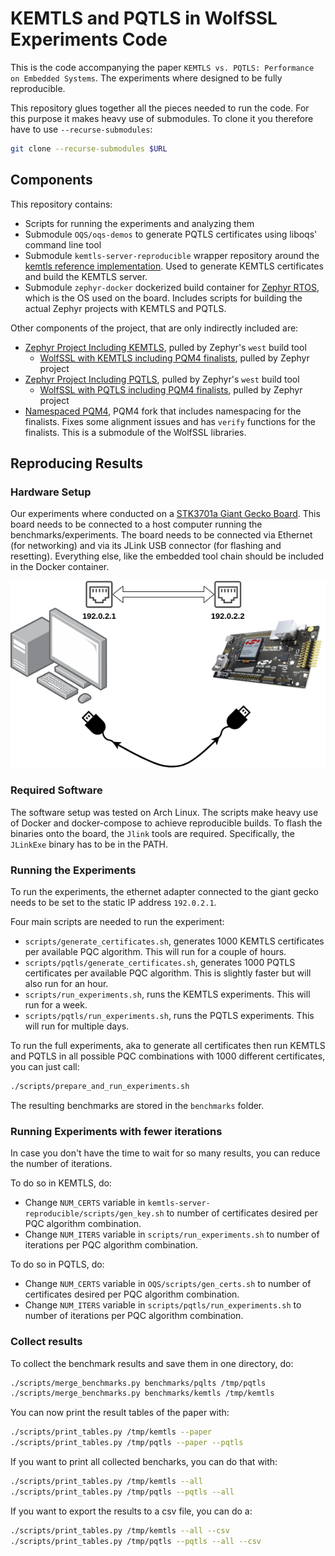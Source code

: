# KEMTLS and PQTLS in WolfSSL Experiments Code
This is the code accompanying the paper `KEMTLS vs. PQTLS: Performance on Embedded Systems`.
The experiments where designed to be fully reproducible.

This repository glues together all the pieces needed to run the code.
For this purpose it makes heavy use of submodules.
To clone it you therefore have to use `--recurse-submodules`:

```bash
git clone --recurse-submodules $URL
```

## Components
This repository contains:

* Scripts for running the experiments and analyzing them
* Submodule `OQS/oqs-demos` to generate PQTLS certificates using liboqs' command line tool
* Submodule `kemtls-server-reproducible` wrapper repository around the [kemtls reference implementation](https://github.com/thomwiggers/kemtls-experiment). Used to generate KEMTLS certificates and build the KEMTLS server.
* Submodule `zephyr-docker` dockerized build container for [Zephyr RTOS](https://www.zephyrproject.org/), which is the OS used on the board. Includes scripts for building the actual Zephyr projects with KEMTLS and PQTLS.

Other components of the project, that are only indirectly included are:

* [Zephyr Project Including KEMTLS](https://git.fslab.de/rgonza2s/zephyr-project.git), pulled by Zephyr's `west` build tool
    * [WolfSSL with KEMTLS including PQM4 finalists](https://git.fslab.de/rgonza2s/wolfssl-kemtls-updated/-/tree/kemtls-nopqm4), pulled by Zephyr project
* [Zephyr Project Including PQTLS](https://git.fslab.de/rgonza2s/zephyr-project.git), pulled by Zephyr's `west` build tool
    * [WolfSSL with PQTLS including PQM4 finalists](https://git.fslab.de/rgonza2s/wolfssl-pqm4/-/tree/pqm4), pulled by Zephyr project
* [Namespaced PQM4](https://git.fslab.de/rgonza2s/namespaced-pqm4/-/tree/namespaced), PQM4 fork that includes namespacing for the finalists. Fixes some alignment issues and has `verify` functions for the finalists. This is a submodule of the WolfSSL libraries.

## Reproducing Results
### Hardware Setup
Our experiments where conducted on a [STK3701a Giant Gecko Board](https://www.silabs.com/development-tools/mcu/32-bit/efm32gg11-starter-kit).
This board needs to be connected to a host computer running the benchmarks/experiments.
The board needs to be connected via Ethernet (for networking) and via its JLink USB connector (for flashing and resetting).
Everything else, like the embedded tool chain should be included in the Docker container.

![Setup](aux/setup.png)

### Required Software
The software setup was tested on Arch Linux.
The scripts make heavy use of Docker and docker-compose to achieve reproducible builds.
To flash the binaries onto the board, the `Jlink` tools are required.
Specifically, the `JLinkExe` binary has to be in the PATH.

### Running the Experiments
To run the experiments, the ethernet adapter connected to the giant gecko needs to be set to the static IP address `192.0.2.1`.

Four main scripts are needed to run the experiment:

* `scripts/generate_certificates.sh`, generates 1000 KEMTLS certificates per available PQC algorithm. This will run for a couple of hours.
* `scripts/pqtls/generate_certificates.sh`, generates 1000 PQTLS certificates per available PQC algorithm. This is slightly faster but will also run for an hour.
* `scripts/run_experiments.sh`, runs the KEMTLS experiments. This will run for a week.
* `scripts/pqtls/run_experiments.sh`, runs the PQTLS experiments. This will run for multiple days.

To run the full experiments, aka to generate all certificates then run KEMTLS and PQTLS in all possible PQC combinations with 1000 different certificates, you can just call:

```bash
./scripts/prepare_and_run_experiments.sh
```

The resulting benchmarks are stored in the `benchmarks` folder.

### Running Experiments with fewer iterations
In case you don't have the time to wait for so many results, you can reduce the number of iterations.

To do so in KEMTLS, do:

* Change `NUM_CERTS` variable in `kemtls-server-reproducible/scripts/gen_key.sh` to number of certificates desired per PQC algorithm combination.
* Change `NUM_ITERS` variable in `scripts/run_experiments.sh` to number of iterations per PQC algorithm combination.

To do so in PQTLS, do:

* Change `NUM_CERTS` variable in `OQS/scripts/gen_certs.sh` to number of certificates desired per PQC algorithm combination.
* Change `NUM_ITERS` variable in `scripts/pqtls/run_experiments.sh` to number of iterations per PQC algorithm combination.

### Collect results
To collect the benchmark results and save them in one directory, do:

```bash
./scripts/merge_benchmarks.py benchmarks/pqlts /tmp/pqtls
./scripts/merge_benchmarks.py benchmarks/kemtls /tmp/kemtls
```

You can now print the result tables of the paper with:

```bash
./scripts/print_tables.py /tmp/kemtls --paper
./scripts/print_tables.py /tmp/pqtls --paper --pqtls
```

If you want to print all collected bencharks, you can do that with:
```bash
./scripts/print_tables.py /tmp/kemtls --all
./scripts/print_tables.py /tmp/pqtls --pqtls --all
```

If you want to export the results to a csv file, you can do a:

```bash
./scripts/print_tables.py /tmp/kemtls --all --csv
./scripts/print_tables.py /tmp/pqtls --pqtls --all --csv 
```
